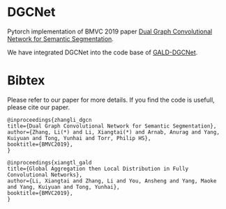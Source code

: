 # DGCNet

Pytorch implementation of BMVC 2019 paper [Dual Graph Convolutional Network for Semantic Segmentation](https://arxiv.org/abs/1909.06121).

We have integrated DGCNet into the code base of [GALD-DGCNet](https://github.com/lxtGH/GALD-DGCNet).




# Bibtex 
Please refer to our paper for more details. 
If you find the code is usefull, please cite our paper.

```
@inproceedings{zhangli_dgcn
title={Dual Graph Convolutional Network for Semantic Segmentation},
author={Zhang, Li(*) and Li, Xiangtai(*) and Arnab, Anurag and Yang, Kuiyuan and Tong, Yunhai and Torr, Philip HS},
booktitle={BMVC2019},
}
```

```
@inproceedings{xiangtl_gald
title={Global Aggregation then Local Distribution in Fully Convolutional Networks},
author={Li, Xiangtai and Zhang, Li and You, Ansheng and Yang, Maoke and Yang, Kuiyuan and Tong, Yunhai},
booktitle={BMVC2019},
}
```


